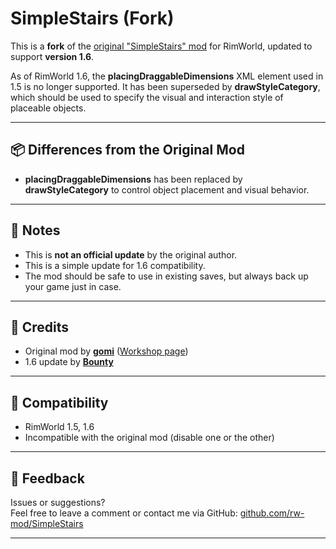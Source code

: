 # SimpleStairs (Fork)

This is a **fork** of the [original "SimpleStairs" mod](https://steamcommunity.com/sharedfiles/filedetails/?id=2926310517) for RimWorld, updated to support **version 1.6**.

As of RimWorld 1.6, the **placingDraggableDimensions** XML element used in 1.5 is no longer supported. It has been superseded by **drawStyleCategory**, which should be used to specify the visual and interaction style of placeable objects.

---

## 📦 Differences from the Original Mod

- **placingDraggableDimensions** has been replaced by **drawStyleCategory** to control object placement and visual behavior.

---

## 📌 Notes

- This is **not an official update** by the original author.
- This is a simple update for 1.6 compatibility.
- The mod should be safe to use in existing saves, but always back up your game just in case.

---

## 📜 Credits

- Original mod by **[gomi](https://steamcommunity.com/profiles/76561198109651831/)** ([Workshop page](https://steamcommunity.com/sharedfiles/filedetails/?id=2926310517))
- 1.6 update by **[Bounty](https://github.com/b0unt9)**

---

## 🔧 Compatibility

- RimWorld 1.5, 1.6
- Incompatible with the original mod (disable one or the other)

---

## 💬 Feedback

Issues or suggestions?  
Feel free to leave a comment or contact me via GitHub: [github.com/rw-mod/SimpleStairs](https://github.com/rw-mod/SimpleStairs)

---